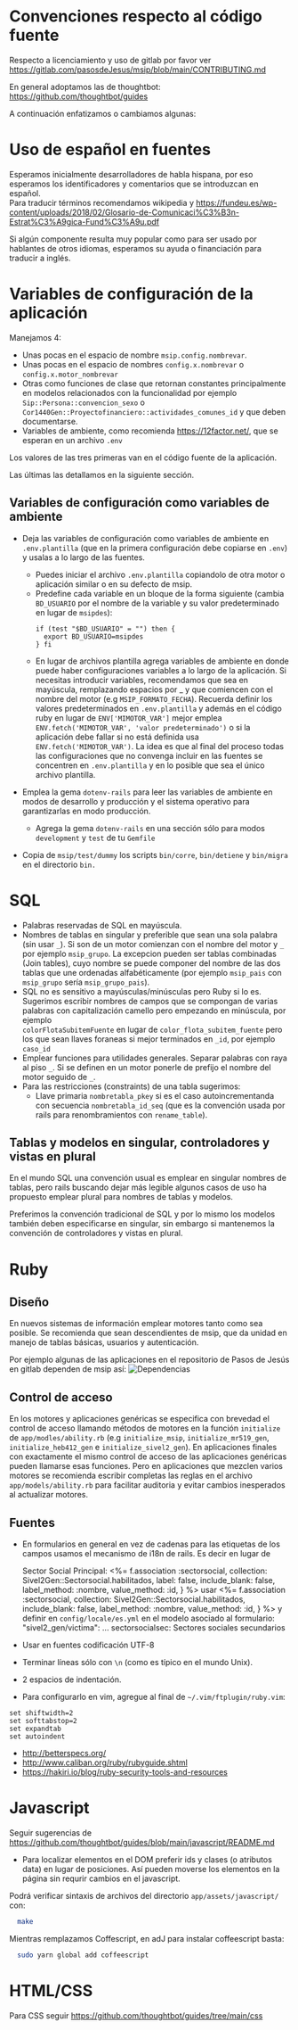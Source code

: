 # Convenciones respecto al código fuente

Respecto a licenciamiento y uso de gitlab por favor ver 
<https://gitlab.com/pasosdeJesus/msip/blob/main/CONTRIBUTING.md>

En general adoptamos las de thoughtbot:
<https://github.com/thoughtbot/guides>


A continuación enfatizamos o cambiamos algunas:

# Uso de español en fuentes

Esperamos inicialmente desarrolladores de habla hispana, por eso 
esperamos los identificadores y comentarios que se introduzcan en español.  
Para traducir términos recomendamos wikipedia 
y <https://fundeu.es/wp-content/uploads/2018/02/Glosario-de-Comunicaci%C3%B3n-Estrat%C3%A9gica-Fund%C3%A9u.pdf>

Si algún componente resulta muy popular como para ser usado por hablantes 
de otros idiomas, esperamos su ayuda o financiación para traducir a inglés.


# Variables de configuración de la aplicación

Manejamos 4:

* Unas pocas en el espacio de nombre `msip.config.nombrevar`.
* Unas pocas en el espacio de nombres `config.x.nombrevar` o `config.x.motor_nombrevar`
* Otras como funciones de clase que retornan constantes principalmente en modelos relacionados con la funcionalidad por ejemplo `Sip::Persona::convencion_sexo` o `Cor1440Gen::Proyectofinanciero::actividades_comunes_id` y que deben documentarse.
* Variables de ambiente, como recomienda <https://12factor.net/>, que se
  esperan en un archivo `.env`

Los valores de las tres primeras van en el código fuente de la aplicación.

Las últimas las detallamos en la siguiente sección.

## Variables de configuración como variables de ambiente


* Deja las variables de configuración como variables de ambiente en 
  `.env.plantilla` (que en la  primera configuración debe copiarse 
  en `.env`) y usalas a lo largo de las fuentes. 
  * Puedes iniciar el archivo `.env.plantilla` copiandolo de otra motor
    o aplicación similar o en su defecto de msip.
  * Predefine cada variable en un bloque de la 
    forma siguiente (cambia `BD_USUARIO` por el nombre de la variable 
    y su valor predeterminado en lugar de `msipdes`):
    ```
    if (test "$BD_USUARIO" = "") then {
      export BD_USUARIO=msipdes
    } fi
    ```
  * En lugar de archivos plantilla agrega variables de ambiente en donde 
    puede haber configuraciones variables a lo largo de la aplicación. Si 
    necesitas introducir variables, recomendamos que sea en mayúscula, 
    remplazando espacios por _ y que comiencen con el nombre del motor 
    (e.g `MSIP_FORMATO_FECHA`). Recuerda definir los valores predeterminados
    en `.env.plantilla` y además en el código ruby en lugar de 
    `ENV['MIMOTOR_VAR']` mejor emplea 
    `ENV.fetch('MIMOTOR_VAR', 'valor predeterminado')` o si la aplicación 
    debe fallar si no está definida usa `ENV.fetch('MIMOTOR_VAR')`. 
    La idea es que al final del proceso todas las configuraciones que no
    convenga incluir en las fuentes se concentren en `.env.plantilla` 
    y en lo posible que sea el único archivo plantilla.

* Emplea la gema `dotenv-rails` para leer las variables de ambiente
  en modos de desarrollo y producción y el sistema operativo para 
  garantizarlas en modo producción.
  * Agrega la gema `dotenv-rails` en una sección sólo para modos 
  `development` y `test` de tu `Gemfile`

*  Copia de `msip/test/dummy` los scripts `bin/corre`, `bin/detiene` y 
   `bin/migra` en el directorio `bin.`



# SQL

* Palabras reservadas de SQL en mayúscula.
* Nombres de tablas en singular y preferible que sean una sola palabra 
  (sin usar `_`).  Si son de un motor comienzan con el nombre del motor 
  y `_` por ejemplo `msip_grupo`.  La excepcion pueden ser tablas 
  combinadas (Join tables), cuyo nombre se puede componer del nombre de las 
  dos tablas que une  ordenadas alfabéticamente (por ejemplo `msip_pais` 
  con `msip_grupo` sería `msip_grupo_pais`).
* SQL no es sensitivo a mayúsculas/minúsculas pero Ruby si lo es.  Sugerimos 
  escribir nombres de campos que se compongan de varias palabras con 
  capitalización camello pero empezando en minúscula, por ejemplo  
  `colorFlotaSubitemFuente` en lugar de `color_flota_subitem_fuente` 
  pero los que sean llaves foraneas si mejor terminados en `_id`, por 
  ejemplo `caso_id` 
* Emplear funciones para utilidades generales. Separar palabras con raya al 
  piso `_`.  Si se definen en un motor ponerle de prefijo el nombre del 
  motor seguido de `_`.
* Para las restricciones (constraints) de una tabla sugerimos:
  - Llave primaria `nombretabla_pkey` si es el caso autoincrementanda
    con secuencia `nombretabla_id_seq` (que es la convención usada
    por rails para renombramientos con `rename_table`).

## Tablas y modelos en singular, controladores y vistas en plural

En el mundo SQL una convención usual es emplear en singular nombres de tablas, 
pero rails buscando dejar más legible algunos casos de uso ha propuesto 
emplear plural para nombres de tablas y modelos.

Preferimos la convención tradicional de SQL y por lo mismo los modelos 
también deben especificarse en singular, sin embargo si mantenemos
la convención de controladores y vistas en plural.


# Ruby

## Diseño
En nuevos sistemas de información emplear motores tanto como sea posible. 
Se recomienda que sean descendientes de msip, que da unidad en manejo de 
tablas básicas, usuarios y autenticación.

Por ejemplo algunas de las aplicaciones en el repositorio de Pasos de Jesús 
en gitlab dependen de msip así:
![Dependencias](https://gitlab.com/pasosdeJesus/msip/raw/main/doc/dependencias.png)

## Control de acceso

En los motores y aplicaciones genéricas se especifica con brevedad el control 
de acceso llamando métodos de motores en la función `initialize` de 
`app/modles/ability.rb` 
(e.g `initialize_msip`, `initialize_mr519_gen`, `initialize_heb412_gen` e 
`initialize_sivel2_gen`). 
En aplicaciones finales con exactamente el mismo control de acceso de las 
aplicaciones genéricas pueden llamarse esas funciones. Pero en aplicaciones 
que mezclen varios motores se recomienda escribir completas las reglas en el 
archivo `app/models/ability.rb` para facilitar auditoria y evitar cambios 
inesperados al actualizar motores.

## Fuentes

* En formularios en general en vez de cadenas para las etiquetas de los campos
  usamos el mecanismo de i18n de rails. Es decir en lugar de

    Sector Social Principal:
    <%= f.association :sectorsocial,
        collection: Sivel2Gen::Sectorsocial.habilitados,
        label: false,
        include_blank: false,
        label_method: :nombre,
        value_method: :id,
    } %>
  usar 
    <%= f.association :sectorsocial,
        collection: Sivel2Gen::Sectorsocial.habilitados,
        include_blank: false,
        label_method: :nombre,
        value_method: :id,
    } %>
  y definir en `config/locale/es.yml` en el modelo asociado al formulario:
    "sivel2_gen/victima":
      ...
      sectorsocialsec: Sectores sociales secundarios

* Usar en fuentes codificación UTF-8
* Terminar líneas sólo con `\n` (como es típico en el mundo Unix).
* 2 espacios de indentación.
* Para configurarlo en vim, agregue al final de ```~/.vim/ftplugin/ruby.vim```:
``` vim
set shiftwidth=2
set softtabstop=2
set expandtab
set autoindent
```

* <http://betterspecs.org/>
* <http://www.caliban.org/ruby/rubyguide.shtml>
* <https://hakiri.io/blog/ruby-security-tools-and-resources>



# Javascript

Seguir sugerencias de 
<https://github.com/thoughtbot/guides/blob/main/javascript/README.md>

* Para localizar elementos en el DOM preferir ids y clases (o atributos data) 
  en lugar de posiciones.  Así pueden moverse los elementos en la página sin 
  requrir cambios en el javascript.


Podrá verificar sintaxis de archivos del directorio `app/assets/javascript/` 
con:
```sh
  make
```

Mientras remplazamos Coffescript, en adJ para instalar coffeescript basta:
```sh
  sudo yarn global add coffeescript
```

# HTML/CSS

Para CSS seguir https://github.com/thoughtbot/guides/tree/main/css
